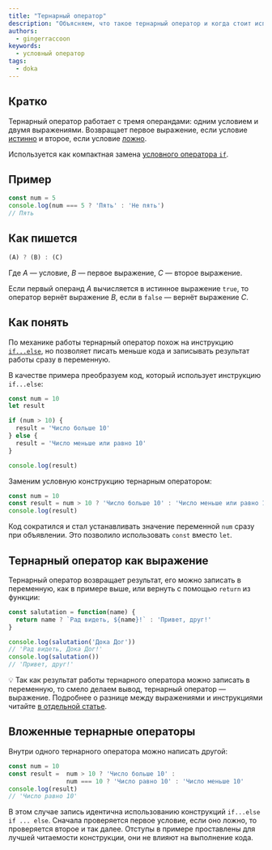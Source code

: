 ```yaml
---
title: "Тернарный оператор"
description: "Объясняем, что такое тернарный оператор и когда стоит использовать его вместо `if`"
authors:
  - gingerraccoon
keywords:
  - условный оператор
tags:
  - doka
---
```


## Кратко

Тернарный оператор работает с тремя операндами: одним условием и двумя выражениями. Возвращает первое выражение, если условие [истинно](/js/boolean/) и второе, если условие [ложно](/js/boolean/).

Используется как компактная замена [условного оператора `if`](/js/if-else/).

## Пример

```js
const num = 5
console.log(num === 5 ? 'Пять' : 'Не пять')
// Пять
```

## Как пишется

```js
(A) ? (B) : (C)
```

Где _A_ — условие, _B_ — первое выражение, _C_ — второе выражение.

Если первый операнд _A_ вычисляется в истинное выражение `true`, то оператор вернёт выражение _B_, если в `false` — вернёт выражение _C_.

## Как понять

По механике работы тернарный оператор похож на инструкцию [`if...else`](/js/if-else/), но позволяет писать меньше кода и записывать результат работы сразу в переменную.

В качестве примера преобразуем код, который использует инструкцию `if...else`:

```js
const num = 10
let result

if (num > 10) {
  result = 'Число больше 10'
} else {
  result = 'Число меньше или равно 10'
}

console.log(result)
```

Заменим условную конструкцию тернарным оператором:

```js
const num = 10
const result = num > 10 ? 'Число больше 10' : 'Число меньше или равно 10'
console.log(result)
```

Код сократился и стал устанавливать значение переменной `num` сразу при объявлении. Это позволило использовать `const` вместо `let`.

## Тернарный оператор как выражение

Тернарный оператор возвращает результат, его можно записать в переменную, как в примере выше, или вернуть с помощью `return` из функции:

```js
const salutation = function(name) {
  return name ? `Рад видеть, ${name}!` : 'Привет, друг!'
}

console.log(salutation('Дока Дог'))
// 'Рад видеть, Дока Дог!'
console.log(salutation())
// 'Привет, друг!'
```

<aside>

  💡 Так как результат работы тернарного оператора можно записать в переменную, то смело делаем вывод, тернарный оператор — выражение. Подробнее о разнице между выражениями и инструкциями читайте [в отдельной статье](/js/expressions-vs-statements/).

</aside>


## Вложенные тернарные операторы

Внутри одного тернарного оператора можно написать другой:

```js
const num = 10
const result =  num > 10 ? 'Число больше 10' :
                num === 10 ? 'Число равно 10' : 'Число меньше 10'
console.log(result)
// 'Число равно 10'
```

В этом случае запись идентична использованию конструкций `if...else if ... else`. Сначала проверяется первое условие, если оно ложно, то проверяется второе и так далее. Отступы в примере проставлены для лучшей читаемости конструкции, они не влияют на выполнение кода.
